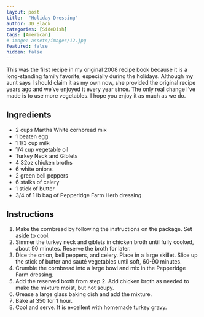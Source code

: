 ```yaml
---
layout: post
title:  "Holiday Dressing"
author: JD Black
categories: [SideDish]
tags: [American]
# image: assets/images/12.jpg
featured: false
hidden: false
---
```


This was the first recipe in my original 2008 recipe book because it is a long-standing family favorite, especially during the holidays.  Although my aunt says I should claim it as my own now, she provided the original recipe years ago and we’ve enjoyed it every year since.  The only real change I’ve made is to use more vegetables.  I hope you enjoy it as much as we do.  

## Ingredients
- 2 cups Martha White cornbread mix
- 1 beaten egg
- 1 1/3  cup milk
- 1/4 cup vegetable oil
- Turkey Neck and Giblets
- 4 32oz chicken broths
- 6 white onions
- 2 green bell peppers
- 6 stalks of celery
- 1 stick of butter
- 3/4 of 1 lb bag of Pepperidge Farm Herb dressing


## Instructions
1. Make the cornbread by following the instructions on the package.  Set aside to cool.
1. Simmer the turkey neck and giblets in chicken broth until fully cooked, about 90 minutes.  Reserve the broth for later.
1. Dice the onion, bell peppers, and celery.  Place in a large skillet.  Slice up the stick of butter and sauté vegetables until soft, 60-90 minutes.
1. Crumble the cornbread into a large bowl and mix in the Pepperidge Farm dressing.
1. Add the reserved broth from step 2.  Add chicken broth as needed to make the mixture moist, but not soupy.
1. Grease a large glass baking dish and add the mixture.
1. Bake at 350 for 1 hour.
1. Cool and serve.  It is excellent with homemade turkey gravy.
